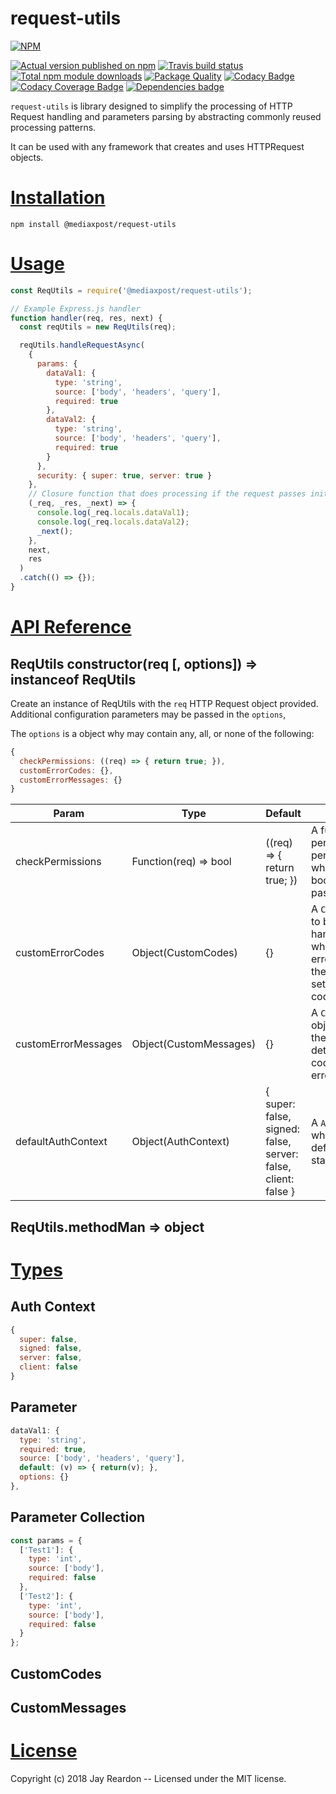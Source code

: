 # request-utils

[![NPM](https://nodei.co/npm/@mediaxpost/request-utils.png?downloads=true)](https://nodei.co/npm/@mediaxpost/request-utils/)

[![Actual version published on npm](http://img.shields.io/npm/v/@mediaxpost/request-utils.svg)](https://www.npmjs.org/package/@mediaxpost/request-utils)
[![Travis build status](https://travis-ci.org/MediaXPost/request-utils.svg)](https://www.npmjs.org/package/@mediaxpost/request-utils)
[![Total npm module downloads](http://img.shields.io/npm/dt/@mediaxpost/request-utils.svg)](https://www.npmjs.org/package/@mediaxpost/request-utils)
[![Package Quality](http://npm.packagequality.com/badge/@mediaxpost/request-utils.png)](http://packagequality.com/#?package=@mediaxpost/request-utils)
[![Codacy Badge](https://api.codacy.com/project/badge/Grade/43225424afb04627afd2e026712d5281)](https://www.codacy.com/app/chronosis/request-utils?utm_source=github.com&amp;utm_medium=referral&amp;utm_content=MediaXPost/request-utils&amp;utm_campaign=Badge_Grade)
[![Codacy Coverage  Badge](https://api.codacy.com/project/badge/Coverage/43225424afb04627afd2e026712d5281)](https://www.codacy.com/app/chronosis/request-utils?utm_source=github.com&utm_medium=referral&utm_content=MediaXPost/request-utils&utm_campaign=Badge_Coverage)
[![Dependencies badge](https://david-dm.org/MediaXPost/request-utils/status.svg)](https://david-dm.org/MediaXPost/request-utils?view=list)


`request-utils` is library designed to simplify the processing of HTTP Request handling and parameters parsing by abstracting commonly reused processing patterns.

It can be used with any framework that creates and uses HTTPRequest objects.

# [Installation](#installation)
<a name="installation"></a>

```shell
npm install @mediaxpost/request-utils
```

# [Usage](#usage)
<a name="usage"></a>

```js
const ReqUtils = require('@mediaxpost/request-utils');

// Example Express.js handler
function handler(req, res, next) {
  const reqUtils = new ReqUtils(req);

  reqUtils.handleRequestAsync(
    {
      params: {
        dataVal1: {
          type: 'string',
          source: ['body', 'headers', 'query'],
          required: true
        },
        dataVal2: {
          type: 'string',
          source: ['body', 'headers', 'query'],
          required: true
        }
      },
      security: { super: true, server: true }
    },
    // Closure function that does processing if the request passes initial inspection
    (_req, _res, _next) => {
      console.log(_req.locals.dataVal1);
      console.log(_req.locals.dataVal2);
      _next();
    },
    next,
    res
  )
  .catch(() => {});
}
```

# [API Reference](#api)
<a name="api"></a>

## ReqUtils constructor(req [, options]) ⇒ instanceof ReqUtils
Create an instance of ReqUtils with the `req` HTTP Request object provided. Additional configuration parameters may be passed in the `options`,

The `options` is a object why may contain any, all, or none of the following:

```js
{
  checkPermissions: ((req) => { return true; }),
  customErrorCodes: {},
  customErrorMessages: {}
}
```

| Param | Type | Default | Description |
| ----- | ---- | ------- | ----------- |
| checkPermissions | Function(req) ⇒ bool | ((req) => { return true; }) | A function to perform additional permission check which returns a boolean if the check passes |
| customErrorCodes | Object(CustomCodes) | {} |  A `CustomCodes` object to be used with handleCustomErrors, which checks an error message for the message and sets the appropriate code |
| customErrorMessages | Object(CustomMessages) | {} | A `CustomMessages` object which defines the error message details and status codes for various error codes |
| defaultAuthContext | Object(AuthContext) | { super: false, signed: false, server: false, client: false } | A `AuthContext` object which defines the default AuthContext state |

## ReqUtils.methodMan ⇒ object

# [Types](#types)
<a name="types"></a>

## Auth Context
```js
{
  super: false,
  signed: false,
  server: false,
  client: false
}
```

## Parameter
```js
dataVal1: {
  type: 'string',
  required: true,
  source: ['body', 'headers', 'query'],
  default: (v) => { return(v); },
  options: {}
},
```

## Parameter Collection

```js
const params = {
  ['Test1']: {
    type: 'int',
    source: ['body'],
    required: false
  },
  ['Test2']: {
    type: 'int',
    source: ['body'],
    required: false
  }
};
```
## CustomCodes

## CustomMessages

# [License](#license)
<a name="license"></a>

Copyright (c) 2018 Jay Reardon -- Licensed under the MIT license.
